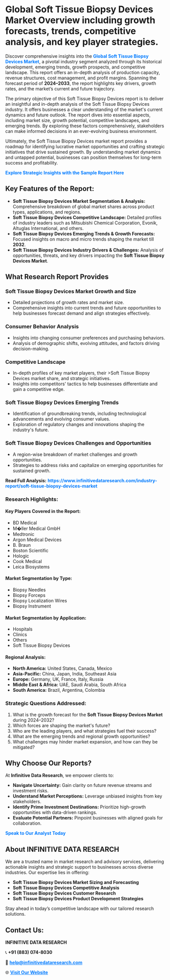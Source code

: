 <h1>Global Soft Tissue Biopsy Devices Market Overview including growth forecasts, trends, competitive analysis, and key player strategies.</h1>
<p>
Discover comprehensive insights into the 
<a href="https://www.infinitivedataresearch.com/industry-report/soft-tissue-biopsy-devices-market" rel="dofollow" style="color: #007BFF; text-decoration: none;"><strong>Global Soft Tissue Biopsy Devices Market</strong></a>, a pivotal industry segment analyzed through its historical development, emerging trends, growth prospects, and competitive landscape. This report offers an in-depth analysis of production capacity, revenue structures, cost management, and profit margins. Spanning the forecast period of <strong>2024–2033</strong>, the report highlights key drivers, growth rates, and the market’s current and future trajectory.
</p>
<p>
The primary objective of this Soft Tissue Biopsy Devices report is to deliver an insightful and in-depth analysis of the Soft Tissue Biopsy Devices industry. It offers businesses a clear understanding of the market's current dynamics and future outlook. The report dives into essential aspects, including market size, growth potential, competitive landscapes, and emerging trends. By exploring these factors comprehensively, stakeholders can make informed decisions in an ever-evolving business environment.
</p>
<p>
Ultimately, the Soft Tissue Biopsy Devices market report provides a roadmap for identifying lucrative market opportunities and crafting strategic initiatives that drive sustained growth. By understanding market dynamics and untapped potential, businesses can position themselves for long-term success and profitability.
</p>
<p>
<a href="https://www.infinitivedataresearch.com/request-sample/reportId=112325" style="color: #007BFF; text-decoration: none;"><strong>Explore Strategic Insights with the Sample Report Here</strong></a>
</p>

<h2>Key Features of the Report:</h2>
<ul>
<li><strong>Soft Tissue Biopsy Devices Market Segmentation & Analysis:</strong> Comprehensive breakdown of global market shares across product types, applications, and regions.</li>
<li><strong>Soft Tissue Biopsy Devices Competitive Landscape:</strong> Detailed profiles of industry leaders such as Mitsubishi Chemical Corporation, Evonik, Altuglas International, and others.</li>
<li><strong>Soft Tissue Biopsy Devices Emerging Trends & Growth Forecasts:</strong> Focused insights on macro and micro trends shaping the market till <strong>2032</strong>.</li>
<li><strong>Soft Tissue Biopsy Devices Industry Drivers & Challenges:</strong> Analysis of opportunities, threats, and key drivers impacting the <strong>Soft Tissue Biopsy Devices Market</strong>.</li>
</ul>

<h2>What Research Report Provides</h2>
<h3>Soft Tissue Biopsy Devices Market Growth and Size</h3>
<ul>
<li>Detailed projections of growth rates and market size.</li>
<li>Comprehensive insights into current trends and future opportunities to help businesses forecast demand and align strategies effectively.</li>
</ul>

<h3>Consumer Behavior Analysis</h3>
<ul>
<li>Insights into changing consumer preferences and purchasing behaviors.</li>
<li>Analysis of demographic shifts, evolving attitudes, and factors driving decision-making.</li>
</ul>

<h3>Competitive Landscape</h3>
<ul>
<li>In-depth profiles of key market players, their >Soft Tissue Biopsy Devices market share, and strategic initiatives.</li>
<li>Insights into competitors' tactics to help businesses differentiate and gain a competitive edge.</li>
</ul>

<h3>Soft Tissue Biopsy Devices Emerging Trends</h3>
<ul>
<li>Identification of groundbreaking trends, including technological advancements and evolving consumer values.</li>
<li>Exploration of regulatory changes and innovations shaping the industry's future.</li>
</ul>

<h3>Soft Tissue Biopsy Devices Challenges and Opportunities</h3>
<ul>
<li>A region-wise breakdown of market challenges and growth opportunities.</li>
<li>Strategies to address risks and capitalize on emerging opportunities for sustained growth.</li>
</ul>
<p><strong>Read Full Analysis:</strong> <a href="https://www.infinitivedataresearch.com/industry-report/soft-tissue-biopsy-devices-market" rel="dofollow" style="color: #007BFF; text-decoration: none;"><strong>https://www.infinitivedataresearch.com/industry-report/soft-tissue-biopsy-devices-market</strong></a></p>
<h3>Research Highlights:</h3>
<h4>Key Players Covered in the Report:</h4>
<ul><li>BD Medical</li><li>M�ller Medical GmbH</li><li>Medtronic</li><li>Argon Medical Devices</li><li>B. Braun</li><li>Boston Scientific</li><li>Hologic</li><li>Cook Medical</li><li>Leica Biosystems</li></ul>
<h4>Market Segmentation by Type:</h4>
<ul><li>Biopsy Needles</li><li>Biopsy Forceps</li><li>Biopsy Localization Wires</li><li>Biopsy Instrument</li></ul>
<h4>Market Segmentation by Application:</h4>
<ul><li>Hospitals</li><li>Clinics</li><li>Others</li><li>Soft Tissue Biopsy Devices</li></ul>

<h4>Regional Analysis:</h4>
<ul>
<li><strong>North America:</strong> United States, Canada, Mexico</li>
<li><strong>Asia-Pacific:</strong> China, Japan, India, Southeast Asia</li>
<li><strong>Europe:</strong> Germany, UK, France, Italy, Russia</li>
<li><strong>Middle East & Africa:</strong> UAE, Saudi Arabia, South Africa</li>
<li><strong>South America:</strong> Brazil, Argentina, Colombia</li>
</ul>

<h3>Strategic Questions Addressed:</h3>
<ol>
<li>What is the growth forecast for the <strong>Soft Tissue Biopsy Devices Market</strong> during 2024–2032?</li>
<li>Which forces are shaping the market's future?</li>
<li>Who are the leading players, and what strategies fuel their success?</li>
<li>What are the emerging trends and regional growth opportunities?</li>
<li>What challenges may hinder market expansion, and how can they be mitigated?</li>
</ol>

<h2>Why Choose Our Reports?</h2>
<p>At <strong>Infinitive Data Research</strong>, we empower clients to:</p>
<ul>
<li><strong>Navigate Uncertainty:</strong> Gain clarity on future revenue streams and investment risks.</li>
<li><strong>Understand Market Perceptions:</strong> Leverage unbiased insights from key stakeholders.</li>
<li><strong>Identify Prime Investment Destinations:</strong> Prioritize high-growth opportunities with data-driven rankings.</li>
<li><strong>Evaluate Potential Partners:</strong> Pinpoint businesses with aligned goals for collaboration.</li>
</ul>
<p><a href="https://www.infinitivedataresearch.com/industry-report/soft-tissue-biopsy-devices-market" rel="dofollow" style="color: #007BFF; text-decoration: none;"><strong>Speak to Our Analyst Today</strong></a></p>

<h2>About INFINITIVE DATA RESEARCH</h2>
<p>We are a trusted name in market research and advisory services, delivering actionable insights and strategic support to businesses across diverse industries. Our expertise lies in offering:</p>
<ul>
<li><strong>Soft Tissue Biopsy Devices Market Sizing and Forecasting</strong></li>
<li><strong>Soft Tissue Biopsy Devices Competitive Analysis</strong></li>
<li><strong>Soft Tissue Biopsy Devices Customer Research</strong></li>
<li><strong>Soft Tissue Biopsy Devices Product Development Strategies</strong></li>
</ul>
<p>Stay ahead in today’s competitive landscape with our tailored research solutions.</p>

<h2>Contact Us:</h2>
<p><strong>INFINITIVE DATA RESEARCH</strong></p>
<p>📞 <strong>+91 (883) 074-8030</strong></p>
<p>📧 <strong><a href="mailto:help@infinitivedataresearch.com" style="color: #007BFF;">help@infinitivedataresearch.com</a></strong></p>
<p>🌐 <strong><a href="https://www.infinitivedataresearch.com" rel="dofollow" style="color: #007BFF;">Visit Our Website</a></strong></p>